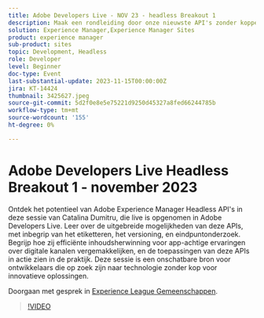 ```yaml
---
title: Adobe Developers Live - NOV 23 - headless Breakout 1
description: Maak een rondleiding door onze nieuwste API's zonder koppen, leer meer over de uitgebreide mogelijkheden van deze API's, zoals codering, versioning en eindpuntzoekopdrachten. Begrijp hoe zij efficiënte inhoudsherwinning voor app-achtige ervaringen over digitale kanalen vergemakkelijken, en de toepassingen van deze APIs in actie zien in de praktijk. Deze sessie is een onschatbare bron voor ontwikkelaars die op zoek zijn naar technologie zonder kop voor innovatieve oplossingen.
solution: Experience Manager,Experience Manager Sites
product: experience manager
sub-product: sites
topic: Development, Headless
role: Developer
level: Beginner
doc-type: Event
last-substantial-update: 2023-11-15T00:00:00Z
jira: KT-14424
thumbnail: 3425627.jpeg
source-git-commit: 5d2f0e8e5e75221d9250d45327a8fed66244785b
workflow-type: tm+mt
source-wordcount: '155'
ht-degree: 0%

---
```



# Adobe Developers Live Headless Breakout 1 - november 2023

Ontdek het potentieel van Adobe Experience Manager Headless API&#39;s in deze sessie van Catalina Dumitru, die live is opgenomen in Adobe Developers Live. Leer over de uitgebreide mogelijkheden van deze APIs, met inbegrip van het etiketteren, het versioning, en eindpuntonderzoek. Begrijp hoe zij efficiënte inhoudsherwinning voor app-achtige ervaringen over digitale kanalen vergemakkelijken, en de toepassingen van deze APIs in actie zien in de praktijk. Deze sessie is een onschatbare bron voor ontwikkelaars die op zoek zijn naar technologie zonder kop voor innovatieve oplossingen.

Doorgaan met gesprek in [Experience League Gemeenschappen](https://adobe.ly/3rJfZcN).

>[!VIDEO](https://video.tv.adobe.com/v/3425627/?learn=on)

